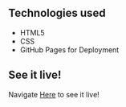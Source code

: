 ## Technologies used
 * HTML5
 * CSS 
 * GitHub Pages for Deployment

## See it live!
 Navigate [Here](https://abirmahmood6.github.io/dhaka_newsletter/) to see it live!
